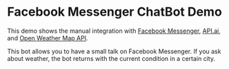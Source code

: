 # Facebook Messenger ChatBot Demo

This demo shows the manual integration with [Facebook Messenger](https://developers.facebook.com/),
[API.ai](https://console.api.ai), and [Open Weather Map API](http://openweathermap.org/).

This bot allows you to have a small talk on Facebook Messenger.
If you ask about weather, the bot returns with the current condition in a certain city.
